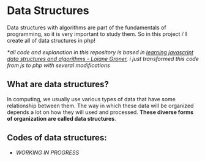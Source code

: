 # Data Structures

Data structures with algorithms are part of the fundamentals of programming, so it is very important to study them.
So in this project i'll create all of data structures in php!

_\*all code and explanation in this repository is based in [learning javascript data structures and algorithms - Loiane Groner](https://github.com/PacktPublishing/Learning-JavaScript-Data-Structures-and-Algorithms-Third-Edition), i just transformed this code from js to php with several modifications_

## What are data structures?

In computing, we usually use various types of data that have some relationship between them. The way in which these data will be organized depends a lot on how they will used and processed. **These diverse forms of organization are called data structures**. 

## Codes of data structures:
- _WORKING IN PROGRESS_